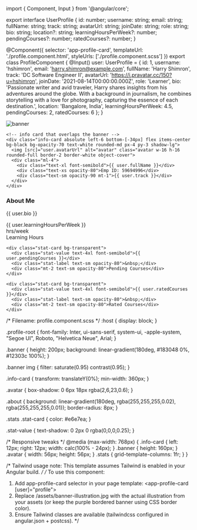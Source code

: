 <!-- Filename: profile.component.ts -->
import { Component, Input } from '@angular/core';

export interface UserProfile {
  id: number;
  username: string;
  email: string;
  fullName: string;
  track: string;
  avatarUrl: string;
  joinDate: string;
  role: string;
  bio: string;
  location?: string;
  learningHoursPerWeek?: number;
  pendingCourses?: number;
  ratedCourses?: number;
}

@Component({
  selector: 'app-profile-card',
  templateUrl: './profile.component.html',
  styleUrls: ['./profile.component.scss']
})
export class ProfileComponent {
  @Input() user: UserProfile = {
    id: 1,
    username: 'hshimron',
    email: 'harry.shimron@example.com',
    fullName: 'Harry Shimron',
    track: 'DC Software Engineer II',
    avatarUrl: 'https://i.pravatar.cc/150?u=hshimron',
    joinDate: '2021-08-14T00:00:00.000Z',
    role: 'Learner',
    bio: 'Passionate writer and avid traveler, Harry shares insights from his adventures around the globe. With a background in journalism, he combines storytelling with a love for photography, capturing the essence of each destination.',
    location: 'Bangalore, India',
    learningHoursPerWeek: 4.5,
    pendingCourses: 2,
    ratedCourses: 6
  };
}


<!-- Filename: profile.component.html -->
<div class="profile-root max-w-6xl mx-auto p-6">
  <!-- Top banner with illustration and purple border -->
  <div class="banner relative rounded-md overflow-hidden border-4 border-[#9b59ff]">
    <img src="/assets/banner-illustration.jpg" alt="banner" class="w-full h-48 object-cover">

    <!-- info card that overlaps the banner -->
    <div class="info-card absolute left-6 bottom-[-34px] flex items-center bg-black bg-opacity-70 text-white rounded-md px-4 py-3 shadow-lg">
      <img [src]="user.avatarUrl" alt="avatar" class="avatar w-16 h-16 rounded-full border-2 border-white object-cover">
      <div class="ml-4">
        <div class="text-xl font-semibold">{{ user.fullName }}</div>
        <div class="text-xs opacity-80">Emp ID: 59694996</div>
        <div class="text-sm opacity-90 mt-1">{{ user.track }}</div>
      </div>
    </div>
  </div>

  <!-- Spacer to compensate for overlap -->
  <div class="h-12"></div>

  <!-- About me section -->
  <section class="about bg-[#1f2937] rounded-md p-6 mt-4 text-gray-100">
    <h3 class="text-lg font-medium mb-4">About Me</h3>
    <p class="text-sm leading-6">{{ user.bio }}</p>
  </section>

  <!-- Stats row -->
  <section class="stats grid grid-cols-3 gap-6 mt-8 text-center">
    <div class="stat-card bg-transparent">
      <div class="stat-value text-4xl font-semibold">{{ user.learningHoursPerWeek }}</div>
      <div class="stat-label text-sm opacity-80">hrs/week</div>
      <div class="mt-2 text-sm opacity-80">Learning Hours</div>
    </div>

    <div class="stat-card bg-transparent">
      <div class="stat-value text-4xl font-semibold">{{ user.pendingCourses }}</div>
      <div class="stat-label text-sm opacity-80">&nbsp;</div>
      <div class="mt-2 text-sm opacity-80">Pending Courses</div>
    </div>

    <div class="stat-card bg-transparent">
      <div class="stat-value text-4xl font-semibold">{{ user.ratedCourses }}</div>
      <div class="stat-label text-sm opacity-80">&nbsp;</div>
      <div class="mt-2 text-sm opacity-80">Rated Courses</div>
    </div>
  </section>
</div>


/* Filename: profile.component.scss */
:host {
  display: block;
}

.profile-root {
  font-family: Inter, ui-sans-serif, system-ui, -apple-system, "Segoe UI", Roboto, "Helvetica Neue", Arial;
}

.banner {
  height: 200px;
  background: linear-gradient(180deg, #183048 0%, #12303c 100%);
}

.banner img {
  filter: saturate(0.95) contrast(0.95);
}

.info-card {
  transform: translateY(0%);
  min-width: 360px;
}

.avatar {
  box-shadow: 0 6px 18px rgba(2,6,23,0.6);
}

.about {
  background: linear-gradient(180deg, rgba(255,255,255,0.02), rgba(255,255,255,0.01));
  border-radius: 8px;
}

.stats .stat-card {
  color: #e6e7ea;
}

.stat-value {
  text-shadow: 0 2px 0 rgba(0,0,0,0.25);
}

/* Responsive tweaks */
@media (max-width: 768px) {
  .info-card { left: 12px; right: 12px; width: calc(100% - 24px); }
  .banner { height: 160px; }
  .avatar { width: 56px; height: 56px; }
  .stats { grid-template-columns: 1fr; }
}

/* Tailwind usage note: This template assumes Tailwind is enabled in your Angular build. */
/* To use this component:
   1. Add app-profile-card selector in your page template: <app-profile-card [user]="profile"></app-profile-card>
   2. Replace /assets/banner-illustration.jpg with the actual illustration from your assets (or keep the purple bordered banner using CSS border color).
   3. Ensure Tailwind classes are available (tailwindcss configured in angular.json + postcss).
*/
